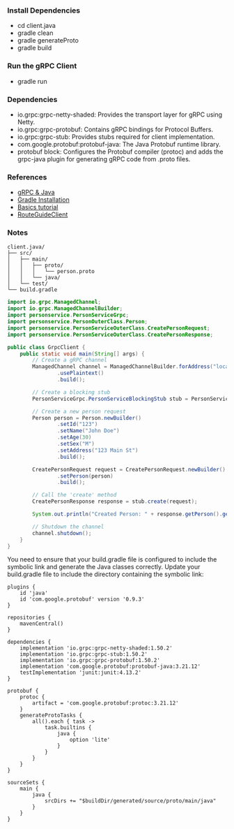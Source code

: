### Install Dependencies
- cd client.java
- gradle clean
- gradle generateProto
- gradle build

### Run the gRPC Client
- gradle run

### Dependencies  
- io.grpc:grpc-netty-shaded: Provides the transport layer for gRPC using Netty.
- io.grpc:grpc-protobuf: Contains gRPC bindings for Protocol Buffers.
- io.grpc:grpc-stub: Provides stubs required for client implementation.
- com.google.protobuf:protobuf-java: The Java Protobuf runtime library.
- protobuf block: Configures the Protobuf compiler (protoc) and adds the grpc-java plugin for generating gRPC code from .proto files.

### References
- [gRPC & Java](https://grpc.io/docs/languages/java/)
- [Gradle Installation](https://gradle.org/install/)
- [Basics tutorial](https://grpc.io/docs/languages/java/basics/)
- [RouteGuideClient](https://github.com/grpc/grpc-java/blob/master/examples/src/main/java/io/grpc/examples/routeguide/RouteGuideClient.java)


### Notes

```
client.java/
├── src/
│   ├── main/
│   │   ├── proto/
│   │   │   └── person.proto
│   │   └── java/
│   └── test/
└── build.gradle
```

```java
import io.grpc.ManagedChannel;
import io.grpc.ManagedChannelBuilder;
import personservice.PersonServiceGrpc;
import personservice.PersonOuterClass.Person;
import personservice.PersonServiceOuterClass.CreatePersonRequest;
import personservice.PersonServiceOuterClass.CreatePersonResponse;

public class GrpcClient {
    public static void main(String[] args) {
        // Create a gRPC channel
        ManagedChannel channel = ManagedChannelBuilder.forAddress("localhost", 50051)
                .usePlaintext()
                .build();

        // Create a blocking stub
        PersonServiceGrpc.PersonServiceBlockingStub stub = PersonServiceGrpc.newBlockingStub(channel);

        // Create a new person request
        Person person = Person.newBuilder()
                .setId("123")
                .setName("John Doe")
                .setAge(30)
                .setSex("M")
                .setAddress("123 Main St")
                .build();

        CreatePersonRequest request = CreatePersonRequest.newBuilder()
                .setPerson(person)
                .build();

        // Call the 'create' method
        CreatePersonResponse response = stub.create(request);

        System.out.println("Created Person: " + response.getPerson().getName());

        // Shutdown the channel
        channel.shutdown();
    }
}
```

You need to ensure that your build.gradle file is configured to include the symbolic link and generate the Java classes correctly. Update your build.gradle file to include the directory containing the symbolic link:

```
plugins {
    id 'java'
    id 'com.google.protobuf' version '0.9.3'
}

repositories {
    mavenCentral()
}

dependencies {
    implementation 'io.grpc:grpc-netty-shaded:1.50.2'
    implementation 'io.grpc:grpc-stub:1.50.2'
    implementation 'io.grpc:grpc-protobuf:1.50.2'
    implementation 'com.google.protobuf:protobuf-java:3.21.12'
    testImplementation 'junit:junit:4.13.2'
}

protobuf {
    protoc {
        artifact = 'com.google.protobuf:protoc:3.21.12'
    }
    generateProtoTasks {
        all().each { task ->
            task.builtins {
                java {
                    option 'lite'
                }
            }
        }
    }
}

sourceSets {
    main {
        java {
            srcDirs += "$buildDir/generated/source/proto/main/java"
        }
    }
}

```